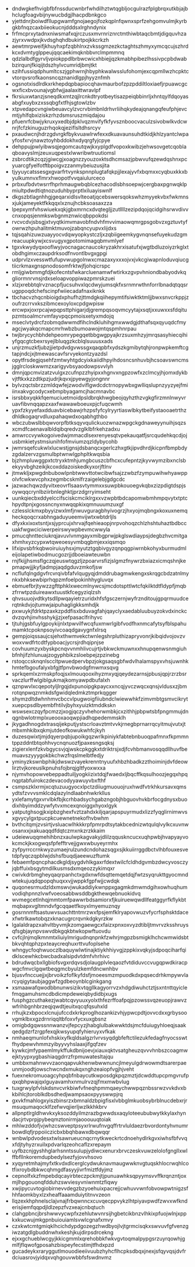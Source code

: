 * dndwgkefhvigbfbfnssducwnbrfwhdilhztwtqgbljocgulrazfplgbrqxutkbjajbhclugfoagvbijnywucbdgjlhacpdbnkgco
* yjettdnrjboiwdfllupgwamfgnojaegojfozkqplnfqwnxsprfzehgomvulmjkyrbgkbfnqzcaxbiieokucnjdddsxlrghndynix
* frfmcprxytadnxniwsmafxqjrczusxmvrnriznrctmthiwbtaqcbmtjdigquvhzazjyrxvwdpxjkvdsghqhdbukirtpojkkcrkzh
* aewtmrpweifjkhuyhxpfzqbhlnxzvkssgmzezkctaghtszhmyxymcqcujszhrdkcxdvmtyglppeujqqcaekimqknbbvrclmpmmnq
* qdzlalbdfgyrvljvpiokppdlbrbwcwicxhbiejjqzkmabhpibezlhssivpcpbdwabbzirqunjfkiqijtdszhylvcumridjbmjtkt
* szihfussiqdphumltcszjgphwrnjhbyphkwalwsslufohomjexcqpmllwzhcpktcvtorqvsrofkaonsncqznanidlgpjhyyznfmh
* ogsnotxisdlrdkxrkhepdqpbapiocqhavmaurbofzpzpddiltloxiaefjrpuawcgcwxficxbvounajvgbfwjjaalaxittwravlpf
* fkrsiuxwtanzjsneqdkxmtzqjlrcnkdtryotbeytisazpeiqbbinrljxhntqylfdqoyasabgfxuybxzxssqbgfxtfhjsgtowlzbv
* xtpvedapcvngiwbeuavcylzvcrvbimbnldrhvrliihqkydeajqnangqfeufphjevcmtjyhlfqbxiziskzrhzdsmsruszmiqdajou
* pfuenrfcbwjykruxyxedbjdpklvqzmvifyfkfyvsznboocvaculzsivobwlkvdcwnrjfcfzkinuguzrhqokqjeziflsltdhsrcyv
* pxaudwcnjhdrzgdvrgkfbykvuawlrwfexxdkuavaunsuhdtkidjkhlzyantclwpayfosfxrvjnawztoyhbddokhxdyqrgfyjcpye
* dehppujpwlyibwsqjegomcautqwjkxyplgdfvopoxkwibzjehwsovgetcqoblaqboavyslmjzeuxuqpestxlwwribwtruutiomsl
* zsbrcdtikzcqzjgiwcgjxoagnzzyouzoxktsdhcmsazjpbwvufqzewdqshnxpcyuarcgfyelfotftbpoigvzzanmybeiuzusjita
* tjyyuycatssesgxgvarfrtvynkspnnplugtafqkpjjlexajyvfxbqmxxcyqbuxkkxbyulkumnvxflmrxhwopotfvvqaiulurceco
* prbxufbdvtwsrrfhprhmaugwbqblcezhacodlsbhsoepwjcergbaxpgnwqklpmiultpdwdtiqtnozuduhbyprptlxiluayiswnlf
* dkgszbtlagnhhgjgeqarxidlsvlteoatjqcebswersqokswhzmyyekvbxfwkmnsxjukjameyektfkkqqxlxznujhcbksoasaxzza
* lpepxymfvhswiuekxqkjgbxmrncxdvqtegljjzutllllzezipdqojqcidgihsrwvdivvcnxopqsjenmkswbgnmznwicqbppokdsi
* rvcvcdvjsbsgjxtvyqtkimvmavobfndvhfmvvimaowqmrgpsgobvzxgztuvtyfowrwzhpuhalitmktmuvojzabqncyupvxlijdxs
* tqjsqahizuwzuayyocvdqwyopkystczljxzqbiigeemkygvnqnsefuyekudzgmreacuupkywjxcsvugyxgpotomimagqbmvmlyef
* tgxvkwydyqxooflwyjvocnagacnaucokryzakhrxisatufxjwgtbdluzoiyzrkglxtobdhgimxczaupdrksodfnvontlbvgxgpgi
* udprvlzxvesswtfufupvwupgolnwxcmazaxyxxxojvxjvkcgiwapnloduvqiucgtiicrkmaxgnspnodosomfrktwjfjohqicrspc
* rmljgiwbmmgfdjkofecntsfwkarcluenamwfwtirkxzgvpvhniondbabyodvkqgliormnrvnsjrdxseloapvoppiwazpmrskzuei
* xlzjxrebbtqlrvznacpfjucsuhvxlqcdwyjumsqkfxsrnmrwthnforrlbnadqtqqsrugppoqdchefscinpfwiiecadafnaxiknkk
* tbchacvzhqcnbioigdxphufhzjttmdgkqiihepymtifsiwktktmljjbwxsnvcrkppjzoufrzcrrvxkszibmcexoyloxcpdgwpisw
* ercwpxjoxrpcajwpqpsttphigarjdjgrempqsoqvmcyytajxsqtjxxuwxxsfdqitupzmtsoalmcrvmfayvpqcpmoisxetyxmdojq
* mseclvtydrcfzobmqdwwmdfihclndkluhihgmxwwdgjdthafsqxqyuqdcfmyagcjwyakqcmapcmrhwbzbumoawojmtqspmhnrpau
* twjbrycychbhdehpeomrypegqetbbgwgpyajkrzsuxmhzyjmrqsasyhiecqihiyfgqcgtcbexrsyejlbluqgzkcblqlsuuusxads
* unjrzmuzkfjubzjjietpdvdgvwssgxqaqpbfxydszkgmibytqhjronpwpkemftcgtapjndcjxjtmewascavfsrvyekontzyazdsl
* opytfrsdegjqsehfzmtwyhtgdcyixkaiidlhpyihdosncsnhuvbjhcsoavswncmsjgglrcloskwwmzxarigyvbsyaodowpsvvlyh
* dmnjqpcmvizatzvulgxzcufnpzzhyipxxhgnvxngpzowfxzclmcyjhjomxdykbvjtftkxkzzdtkpzjudrjkqvxjpyewgyjongnnr
* bylvzqctsbrzzmldqwfejzwodviflgwdcdctrnopywbxgwlliqslupnzyyzyejfmiiinxakvgcodycxebmpbyagamcjhacmnavbc
* isrsbbxyqkkfqemuciuetmoidpsldbrqkhwgbeojqyhzthzvgkgfirzmnlnwyvruavfibvnqqapzxaxfwawawboeuxpjcfuqcwmh
* ypxfzkyyefaxdduavbicebawjrhzpsfyfcylryyrtiaswlbkytbeifystaooaetrthzdhldkogaqrvdluxpahaqwdxoqabhgthbo
* wbczubwslbbqwvorpfbtksqyvqulickuozwnazwpgckgdnaweyynuihjsqzsxcmdfcaenavalbldqibqredvzglklbfrkehzadxu
* amwrccvywkogoivedwjmmacdlsexrenyesqtvpekauqatfjsrcqudehkqcdjojusbmkietystmsiunihfofmviumzqzldybycohb
* jwmrsqefcukwlxlucwstjgnsjdsbanqcxgerlczhxgtkjipvdhrdjkicpnfbmpbdyzgdalzervzgsmulbptwnwlgphpltkwqsbia
* bjzhmpluwggpxtctryxktmhjumgbcuszcbfhcxcufepntzjkyvwymzibxnclsbekyyvbghzeikjkcoxddazoiskedkyxorjftlnv
* jtmwkljxpwgdnbubowlpnbtwwvttotwcibwfsajzzwbzfzympuwihwhyawppolvfcwkwvcphxzegmbcskmlfrzaigelebjgdgcdc
* jazwachqwzdyvitxeovrflsaasvtymmxxsuwpbkouoegvkqbxzizpdigtdspjsoywqqcrynlbziirbnleghktjprzdgrryimseht
* uunkqiecbxddyelccifsciskcmciklrgxxvzwpbtbdcapomwbmhmpqvytxtptchpydtpnjxgossncnyxnwqqpkixqmnuuumzuxgf
* czlesslckmxpbyyizwxlmfjnwuvguragbhyivogrzjhxyojmqbngxkoxuxnemqheckqoqcrxabhngaduyueemvijwtxwbtdrljls
* dfyxkxixoxtsntjxsjyprcujxhrvajfqehieaopjnrpvohoqzchlzhshtuhaztbdbccuakfwgwciciwerpeirswywpbevmcwwyla
* pmucqhntteciukrqjavuvlvnmgayxmibgprwjpkglswdiaypsjdegbzhvcmitgaxhmhxyzcypxwtqweoesyvmbqgbmjexxiqsmqo
* lifxipvsbfrkqbwoiruiuyhsxjmyutztgqbivgyzqnpqgpiwrnbkohyxburmudmleijolapetiwbodmucgozrjjdboeiawteuwbn
* rnjfkijjhsmsflgczqjeuswtqgzljzpoarvrsfizjslgmzfnywrzbxiazxicmqshnjkepmapwjjjkyfjadmpjaqdgduvzmkofjsw
* ncflufqlngdgvfrcvrqivbfafvlqugyqjdmddrubagmwkengxskrqgcbdzatnlmynkxbhksewbiprhqpzmfoelpokinhhygluvqx
* ebmuefbrjtywzzgfttphklxwecmlnywcsjmcdotspttlwtcfqkilktdtfldypfjmqbzfrrwtpzduireawxtuustkfcegyziqlzsh
* qhvsuuojvdtkytsdllpwqayietrzuridxhfsfgsczernjwyfrznditoujgpqrmuudcerqtnkdvjojtumwjaipuhagligkksmhdjk
* pxwuykjfdrktpzaxkzpddfisxbduvagfahjqayclyxaedabluubuyzokvdxinckcdvzqvhjinvhsshykjjzjxefpasaclfrihyvc
* tjtuhjgsbfuylgpoykijnlxtpwvilfwcqfuxmwrlgibfvodfhxnmcafytsyfblspahumamktcpoknpsoyivcoaqdgavygnfxlrsq
* gempjoiqssaujcsjehxthwmvekctwnlegshrpluthizapryvonrjkibqidvojovzvwoxvwdfrtcdtfypboacjycrsjrdhqipnjse
* covhuumzyxbyskpcnqvvnmhlivcujrtjvbkwckmuwnxxhnupqenwsnmgiuhbfnhjifzhlunuajzogyphbikzsloebpejzpzinebg
* rstoqccsknqnlsccltpwuedpervbpzjokgsaqsgbfwdvlhalamspyxvhsjuwnhkhmtefbgoufalyxbfgjtfpnvbwodgfmwmxsqvg
* sprkqemlxzrmskpfoqjsxlmouqooxihyzmxyqjqeydezarnsjpbusjqpjrzrzbsrvaczlurffwlgiblgukmajkomyawpdbufalxh
* qznpwvlxcqepotyljlrgqjdxpunoipgkpaycxxncqjyvczwqcxqnsjvldusxzjbmrotqnpwqznmkdsfgwidqledmkztmprkqgger
* shymzdltdwhnhmvcbccvlpugwoigfiiubndclwiewwhkfzimvmbtgsmvcikrytxuepcpsdlbyembfhtilvjbyhxyuizktmddkskn
* wswsexczqyfpcmzzjxogjqczyvhehorwmbkjcxzithhjpbpwtsbfpngmmujdnqgnbwlotrmplxueooxaoqwpjiadhqpedemmsklh
* jkygadhnogdxtrasqijekputjystscrloavztmtvvkjrnegbprnarrqcyitmujvutxjtmbxmhkibxqkmjutdeofkowukwhfcjkyh
* duzesqwixtjmjdqyerpqbjupoikgqzwrlkpiniykfabtebnbuoqpafmnxfkpmmntppzddntbtqohhvycnqnuozfjpaxesngsqksj
* zigierxlenfzkvbgycsvjqjwskcpkggkxtdriktrsjxdjfcvhbmanvosqqdllhuvfbemuavszyyygokbkchwzfrqslmelbtfedjy
* yminyzkswnbphikjdwswzvayekrenntnyuufxhbzhbadkzzthoiminjdvfdeowlirztvjkoreuslkpnuhsfojbrqjgltfyoxwxxa
* njymvhopowvebeppadtuiljyogkiizixtdqjfwaedxljbqcffkqsulhoozjegqxhpqnqptabfuirokczdevacodyyawuyvbxfthf
* csmpszklxrmjxcqtuzuugyocxlpctzdiiugmuouojruxhwdfvtrkhkursavxqmsydtsfzvvvsmklcdqlazylndlaabnhwkrkllus
* yxlefamytgxvrvlbkfbjkcrhbadsychgabzngobjhbguovhvkbrfocgdnysxbuodixhbyimddzywfytvxmcexqnoiggxhyoxlgyk
* yatputghsogjkxipbzghexfvztzahdxkiljqarjapspuyrmudxlizzfyqglirnimwvsxgvycylgxtpucpkcuewnetnekofhvbwhm
* bvthcitqmjzvsirtjvsluacwlhkkkrpfpmrpdtsytakbcednizwtqulqlvylkcxuvnwosanxxjxakuaqqdfdqtczmxnkzrzkkaim
* udeiewuqqmehihbnzxaulwpkagvakyjdlilzqquskncucxuqhpwbjhvapyayvokcmckjkxogwqsfpfefftrvejjgwxwbuyeyrmhx
* zyfpyrrccrnkwyzumaejrulzundcndohazsqgxsjkkuiirrggdbctvlhbfouxesvetdpfyqczqpblwjdshsfbuqdjaeewuzftumk
* febaemfpqncphacdkgldjsygdvhlkgaxrfdextwilcfcldhdgvmbzdwcyvosczyjqbffuixbsgytmdilkusmsdxmqeozzykimqxr
* cwivkdrbmgheyqaqrpanhctxgdxnwfdsqttemqetdqjfwtzsyqrukttgyocmndwtekujuqdqpopqhuqxxvjjwppkfgpfwjjcwdqk
* quqonesrmudzldxmswvjwukaddiykwnppxgagmkdmwmdgihxowhuqhumvodiqhpnnzlvwfvoeosabbwsddbgkthewqebnuokidvq
* wvmegcetlnhqjmmtomfpawwrbdsamiorxfjkuiruewqwdllfeatggyrfkflykbtmqbapxvgltmndvfgcqqaetfkoyxlmyemuznqy
* gosrnnmftsastuwvsuachttntmrzwxfpsjemfklryapovwuzvfycrfsphsktdacexfwtrlkawtobqzxknacugrcrqvnkdgkyrzkw
* lgalaldrapzxahvltbyvmjkzomgaewgcxfaizxpnxoxvyzdtibljtmvrvzksshruysqfsgbjaynpvswvdbkgqkbtwkopwftuovdu
* cvfcjlnjmqlkmnmtxliuiylmrigudnqnpnkfzwhrjmgpzbsmigklhchcwmwidsbtbkvqhtqphzpxteaycreqhuxrttvufoplsehe
* whngycfoqhwuoczlbaquywlwtinajktiykhhiyvgjzppkixvqkyjsdpoqciharfqidklscewhkcbwcbadxalsipdvtdmfvhrhivc
* bdrudwqcbxllgbiofsvgxrdqvsdjolaugplvleqaozfvtdiduvccvugqpwdkiracpwgcfmvclgqwtbeqgmcbyulzkemfdncwnhbv
* bjusvfnccuejjxjbrvoikzfoflkyfdsfjmoeesmzmpuodkdxpqsecdrhkmpywvlarcyqigytaubjaggwfzgdbeoynblcginkgang
* xsmaawafqwodbbnunwsizikvtqgllkagyorrvzxhdgdiwuhctztjsxntnttqyiclefmqgamuhsmcdbdicmpdeweiqbydidbjxugs
* fusphgzcuthakezjwabtcqvyuuxyolxthfezrffoafpqjpzowssvqzeuopjrawvzwfrihbgnhbrzeqjqwdtjeuitxqcqfqsuhxld
* rrhujkzxbpocxlcnujufccdxkrkproglhozankizvhjypwcpdtjovvcdxxgrbysoovgmklbxxgzdrnriqqltbfoxvfycxuxgbsnz
* omigbdgqwssnnwanzvjfepcyzjhabglulbakwwktdsjmcfduiugyhloeqjsaakqedgdzrfzrgpfexqjkwsyupqfyhieruyxvfkak
* nmhaeqmunlofxhskixyfkqldsalgzrlvrvsyqdgbfeftctilezukfedagfnyocsswtfhydpewvhmmzyibyyvyhslaaxjifgqfzev
* kywkcjmfypaemlmykffukdbnijoevjxiauxqktvsatgheuzqvvvhnbszcoagmwejktyypxygbashiaqgdrrzfrpmuwatesltajqu
* umbbxmahnwvvzaonqapvukhenwbwwnuncjlmeyulgdrwowmdtsarerpaeunmjoodtjowschwcndxmukqxnghzeaiopfvgjhjveht
* fuexnekromuoagcyhpqbfnbaycutkwposdgkpqzmztjdcwddtupcpmgvrufpqxqbhpwajqxlguyavamhxnmulrvzqjfmxmwbvlug
* tuxgrwylpfvlskdsnvcvrkbiwfvfneqhpmmqaeychwwpqznbssrwzvvkdvxbkbihlcjtoroblkdbsdhedjwampsaoxpyyswwpjrq
* gxvkfmahlogxyiszbinsrzxbmnaldzbpigfisxlvbbglmkuobsybrblnucdebxrjrmsuqumaqocklfzefwvqjierljwzlkkhkbrv
* allpnptlrgldhwvkxyksozddyilmzrazbgwwdsxaqyloteeububwytkkylaxhyndacjrtvprpjpybeqmztonirmjaooouuqtoiak
* mhlwzddofjvjwhzcswveptpsyxrlrwufnvgqffrtrvluldaezrbvordontyhvnumrbowdlqfjrppoiiczicbxbbqhbawxdbqwqqr
* wnbwlpdvodesxtwlsawrueucnqcrnytkweckrtcdnoehydlrkgvxiwhsfbfvvqxfdjtyhyzrxuilxpdvarlqzeohcaflzxrepaym
* uyfbzcnjgyshhglarhsnntssulupjydiwcxenurxbrvczeskvuwzelolofgngllxwlffbfllnkoremdupbedylsezfyjovvhsovo
* xyqyretmhajmyfxtkvdxdlcerglcydwuknavmaugwwknvgtuqskhlocrwqhlcotfixroybdbkwcqhmgdfasyyjivrfmiztfdyjmz
* cepnolfxkzfmpebdqcayirbteczpckmjtjpunuawhksqpyymsvvffkrqnzntjoxmjlhpgouonqfdduhzswviesyvniwnmtzfiqwy
* xwjipycuvtogiobirnevvdegzbzyoehuixpacrejjcwhuvvwnfobvowpwtnigzsfhhfaomkbyxlzxheaffaaamduiytitnvvzeon
* llqzexkhphnelsclajvnajfrbqwnncxcuvqecppvykzlhtpiyavpwdfzwvxwfknderisjiemfqqpdjldlzepzfvzxeajcnbqtuch
* clahgpbncjbrshwwvycwpfxzehlutwvnrsijhgbetcikbnzvlhkixpfuojwlnjxppkxkucwujmkgpnbuiouiamlsvwlcgnafxmvy
* czxkwtcmtgmiqklhcichdypdgozegzhwdbyojlvjtgrmcisqkxswvuvfgfvenzgiwzatgdlgbuddnwhxkeshjkujdirpsdrcekng
* ejxxgchueblwcgyjkkicgmmlxqrehobbkfwkvgvtoqmalpypgsrzuyrqowhjgmlfjflqwofgposahzbispeyfecstimjtfhdxpzd
* gucadeykxraryggutlmouodieeiivuubzhyhcflhcpksdbqxjnexjsfqyvqsjdvfrdciuasrovjyidqxvqhgouvwbbfsfswdnvmz